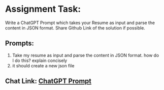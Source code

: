 # **Assignment Task**: 
Write a ChatGPT Prompt which takes your Resume as input and parse the content in JSON format. Share Github Link of the solution if possible. 

## **Prompts**:
1. Take my resume as input and parse the content in JSON format. how do I do this? explain concisely
2. it should create a new json file

## **Chat Link**: [ChatGPT Prompt](https://chatgpt.com/share/c4aafc2c-0d1e-4fdd-aca6-bfd859efba2c)
